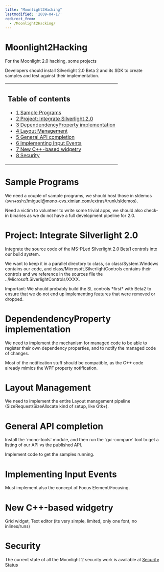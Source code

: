 ```yaml
---
title: "Moonlight2Hacking"
lastmodified: '2009-04-17'
redirect_from:
  - /Moonlight2Hacking/
---
```


Moonlight2Hacking
=================

For the Moonlight 2.0 hacking, some projects

Developers should install Silverlight 2.0 Beta 2 and its SDK to create samples and test against their implementation.

<table>
<col width="100%" />
<tbody>
<tr class="odd">
<td align="left"><h2>Table of contents</h2>
<ul>
<li><a href="#sample-programs">1 Sample Programs</a></li>
<li><a href="#project-integrate-silverlight-20">2 Project: Integrate Silverlight 2.0</a></li>
<li><a href="#dependendencyproperty-implementation">3 DependendencyProperty implementation</a></li>
<li><a href="#layout-management">4 Layout Management</a></li>
<li><a href="#general-api-completion">5 General API completion</a></li>
<li><a href="#implementing-input-events">6 Implementing Input Events</a></li>
<li><a href="#new-c-based-widgetry">7 New C++-based widgetry</a></li>
<li><a href="#security">8 Security</a></li>
</ul></td>
</tr>
</tbody>
</table>

Sample Programs
===============

We need a couple of sample programs, we should host those in sldemos (svn+ssh://miguel@mono-cvs.ximian.com/extras/trunk/sldemos).

Need a victim to volunteer to write some trivial apps, we should also check-in binaries as we do not have a full development pipeline for 2.0.

Project: Integrate Silverlight 2.0
==================================

Integrate the source code of the MS-PLed Silverlight 2.0 Beta1 controls into our build system.

We want to keep it in a parallel directory to class, so class/System.Windows contains our code, and class/Microsoft.SilverlightControls contains their controls and we reference in the sources file the ../Microsoft.SiverlightControls/XXXX.

Important: We should probably build the SL controls \*first\* with Beta2 to ensure that we do not end up implementing features that were removed or dropped.

DependendencyProperty implementation
====================================

We need to implement the mechanism for managed code to be able to register their own dependency properties, and to notify the managed code of changes.

Most of the notification stuff should be compatible, as the C++ code already mimics the WPF property notification.

Layout Management
=================

We need to implement the entire Layout management pipeline (SizeRequest/SizeAllocate kind of setup, like Gtk+).

General API completion
======================

Install the \`mono-tools' module, and then run the \`gui-compare' tool to get a listing of our API vs the published API.

Implement code to get the samples running.

Implementing Input Events
=========================

Must implement also the concept of Focus Element/Focusing.

New C++-based widgetry
======================

Grid widget, Text editor (its very simple, limited, only one font, no inlines/runs)

Security
========

The current state of all the Moonlight 2 security work is available at [Security Status](/Moonlight/SecurityStatus)
